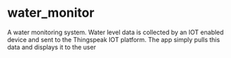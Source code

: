 # water_monitor

A water monitoring system. Water level data is collected by an IOT enabled device and sent to the Thingspeak IOT platform. The app simply pulls this data and displays it to the user  
